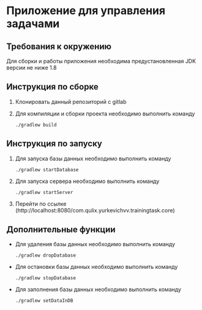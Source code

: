 # Приложение для управления задачами

## Требования к окружению
Для сборки и работы приложения необходима предустановленная JDK версии не ниже 1.8

## Инструкция по сборке 
1. Клонировать данный репозиторий с gitlab
2. Для компиляции и сборки проекта необходимо выполнить команду

     `./gradlew build` 

## Инструкция по запуску
1. Для запуска базы данных необходимо выполнить команду

     `./gradlew startDatabase`
2. Для запуска сервера необходимо выполнить команду

   `./gradlew startServer`
3. Перейти по ссылке (http://localhost:8080/com.qulix.yurkevichvv.trainingtask.core)

## Дополнительные функции
- Для удаления базы данных необходимо выполнить команду

   `./gradlew dropDatabase`
- Для остановки базы данных необходимо выполнить команду

   `./gradlew stopDatabase`
- Для заполнения базы данных необходимо выполнить команду 

   `./gradlew setDataInDB`

